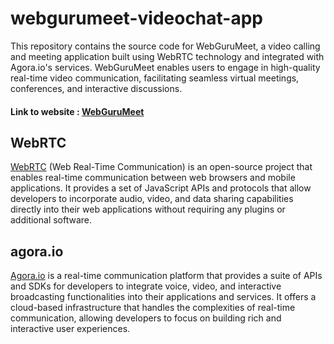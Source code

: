 # webgurumeet-videochat-app
This repository contains the source code for WebGuruMeet, a video calling and meeting application built using WebRTC technology and integrated with Agora.io's services. WebGuruMeet enables users to engage in high-quality real-time video communication, facilitating seamless virtual meetings, conferences, and interactive discussions.
#### Link to website : [WebGuruMeet](https://webgurumeet.web.app/)
## WebRTC
<a href="https://www.webrtc.org" target="blank">WebRTC</a> (Web Real-Time Communication) is an open-source project that enables real-time communication between web browsers and mobile applications. It provides a set of JavaScript APIs and protocols that allow developers to incorporate audio, video, and data sharing capabilities directly into their web applications without requiring any plugins or additional software.
## agora.io
[Agora.io](https://www.agora.io) is a real-time communication platform that provides a suite of APIs and SDKs for developers to integrate voice, video, and interactive broadcasting functionalities into their applications and services. It offers a cloud-based infrastructure that handles the complexities of real-time communication, allowing developers to focus on building rich and interactive user experiences.

